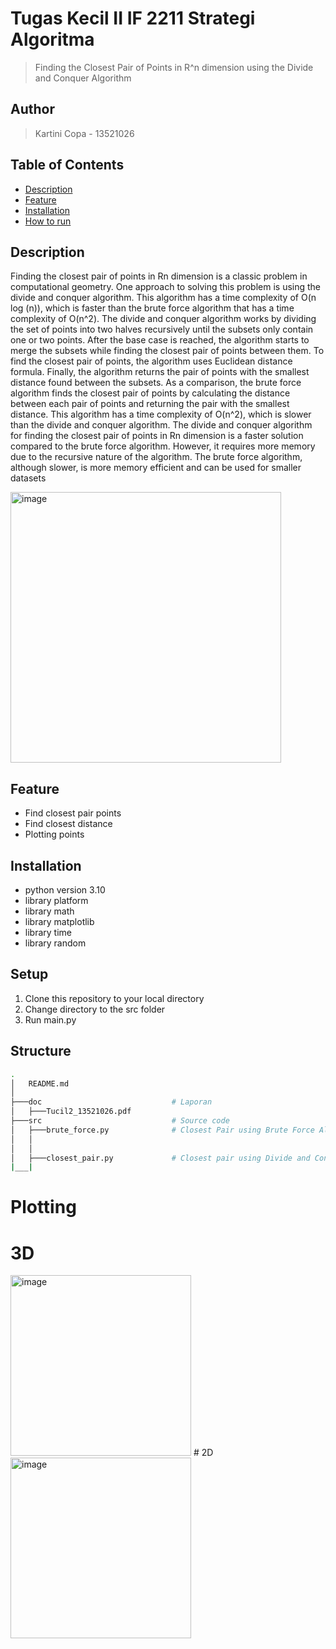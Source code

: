 # Tugas Kecil II IF 2211 Strategi Algoritma
> Finding the Closest Pair of Points in R^n dimension using the Divide and Conquer Algorithm

## Author
> Kartini Copa - 13521026

## Table of Contents
* [Description](#description)
* [Feature](#feature)
* [Installation](#installation)
* [How to run](#how-to-run)


## Description
Finding the closest pair of points in Rn dimension is a classic problem in computational geometry. One approach to solving this problem is using the divide and conquer algorithm. This algorithm has a time complexity of O(n log (n)), which is faster than the brute force algorithm that has a time complexity of O(n^2).
The divide and conquer algorithm works by dividing the set of points into two halves recursively until the subsets only contain one or two points. After the base case is reached, the algorithm starts to merge the subsets while finding the closest pair of points between them. To find the closest pair of points, the algorithm uses Euclidean distance formula. Finally, the algorithm returns the pair of points with the smallest distance found between the subsets. As a comparison, the brute force algorithm finds the closest pair of points by calculating the distance between each pair of points and returning the pair with the smallest distance. This algorithm has a time complexity of O(n^2), which is slower than the divide and conquer algorithm. The divide and conquer algorithm for finding the closest pair of points in Rn dimension is a faster solution compared to the brute force algorithm. However, it requires more memory due to the recursive nature of the algorithm. The brute force algorithm, although slower, is more memory efficient and can be used for smaller datasets

<img width="433" alt="image" src="https://user-images.githubusercontent.com/102657926/221994175-55fde7a7-f336-411f-8f97-c37d0f050db3.png">


## Feature
- Find closest pair points
- Find closest distance
- Plotting points


## Installation
- python version 3.10
- library platform
- library math
- library matplotlib
- library time
- library random


## Setup
1. Clone this repository to your local directory
2. Change directory to the src folder
3. Run main.py


## Structure
```bash
.
│   README.md
│
├───doc                             # Laporan
│   ├───Tucil2_13521026.pdf
├───src                             # Source code
│   ├───brute_force.py              # Closest Pair using Brute Force Algorithm
│   │     
│   │
│   ├───closest_pair.py             # Closest pair using Divide and Conquer Algorithm
|___|                           
```

# Plotting
# 3D
<img width="289" alt="image" src="https://user-images.githubusercontent.com/102657926/221995218-bc1792ab-2047-452a-ae73-e830a10fcf43.png">
# 2D
<img width="289" alt="image" src="https://user-images.githubusercontent.com/102657926/221995245-a359fa4b-e90b-4532-96d8-db74587037a5.png">
